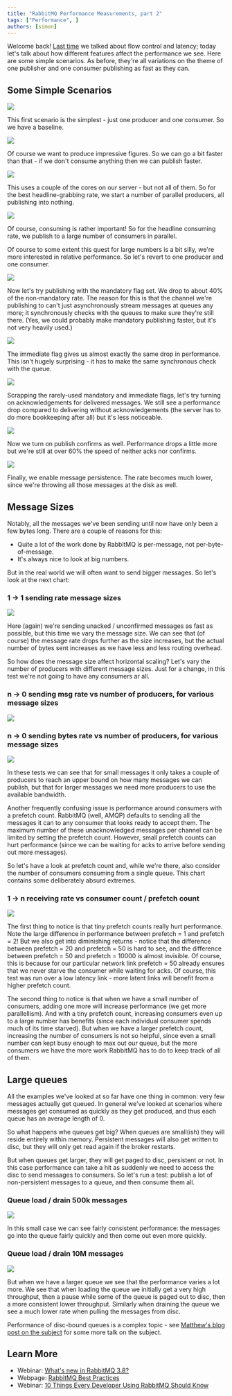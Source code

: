 ```yaml
---
title: "RabbitMQ Performance Measurements, part 2"
tags: ["Performance", ]
authors: [simon]
---
```


Welcome back! [Last time](/blog/2012/04/16/rabbitmq-performance-measurements-part-1) we talked about flow control and
latency; today let's talk about how different features affect
the performance we see. Here are some simple scenarios. As
before, they're all variations on the theme of one publisher and
one consumer publishing as fast as they can.

<!-- truncate -->

## Some Simple Scenarios

![](performance-01.png)

This first scenario is the simplest - just one producer and
one consumer. So we have a baseline.

![](performance-02.png)

Of course we want to produce impressive figures. So we can go
a bit faster than that - if we don't consume anything then we
can publish faster.

![](performance-03.png)

This uses a couple of the cores on our server - but not all of
them. So for the best headline-grabbing rate, we start a
number of parallel producers, all publishing into nothing.

![](performance-04.png)

Of course, consuming is rather important! So for the headline
consuming rate, we publish to a large number of consumers in
parallel.

Of course to some extent this quest for large numbers is a bit
silly, we're more interested in relative performance. So let's
revert to one producer and one consumer.

![](performance-05.png)

Now let's try publishing with the mandatory flag set. We drop
to about 40% of the non-mandatory rate. The reason for this is
that the channel we're publishing to can't just asynchronously
stream messages at queues any more; it synchronously checks
with the queues to make sure they're still there. (Yes, we
could probably make mandatory publishing faster, but it's not
very heavily used.)

![](performance-06.png)

The immediate flag gives us almost exactly the same drop in
performance. This isn't hugely surprising - it has to make the
same synchronous check with the queue.

![](performance-07.png)

Scrapping the rarely-used mandatory and immediate flags, let's
try turning on acknowledgements for delivered messages. We still
see a performance drop compared to delivering without
acknowledgements (the server has to do more bookkeeping after
all) but it's less noticeable.

![](performance-08.png)

Now we turn on publish confirms as well. Performance drops a
little more but we're still at over 60% the speed of neither
acks nor confirms.

![](performance-09.png)

Finally, we enable message persistence. The rate becomes much
lower, since we're throwing all those messages at the disk as
well.

## Message Sizes

Notably, all the messages we've been sending until now have only
been a few bytes long. There are a couple of reasons for this:

* Quite a lot of the work done by RabbitMQ is per-message, not
    per-byte-of-message.
* It's always nice to look at big numbers.

But in the real world we will often want to send bigger
messages. So let's look at the next chart:

### 1 -> 1 sending rate message sizes

![](performance-10.png)

Here (again) we're sending unacked / unconfirmed messages as
fast as possible, but this time we vary the message size. We
can see that (of course) the message rate drops further as the
size increases, but the actual number of bytes sent increases as
we have less and less routing overhead.

So how does the message size affect horizontal scaling? Let's
vary the number of producers with different message sizes. Just
for a change, in this test we're not going to have any consumers
ar all.

### n -> 0 sending msg rate vs number of producers, for various message sizes

![](performance-11.png)

### n -> 0 sending bytes rate vs number of producers, for various message sizes

![](performance-12.png)

In these tests we can see that for small messages it only takes
a couple of producers to reach an upper bound on how many
messages we can publish, but that for larger messages we need
more producers to use the available bandwidth.

Another frequently confusing issue is performance around
consumers with a prefetch count. RabbitMQ (well, AMQP) defaults
to sending all the messages it can to any consumer that looks
ready to accept them. The maximum number of these unacknowledged
messages per channel can be limited by setting the prefetch
count. However, small prefetch counts can hurt performance
(since we can be waiting for acks to arrive before sending out
more messages).

So let's have a look at prefetch count and, while we're there,
also consider the number of consumers consuming from a single
queue. This chart contains some deliberately absurd extremes.

### 1 -> n receiving rate vs consumer count / prefetch count

![](performance-13.png)

The first thing to notice is that tiny prefetch counts really
hurt performance. Note the large difference in performance
between prefetch = 1 and prefetch = 2! But we also get into
diminishing returns - notice that the difference between
prefetch = 20 and prefetch = 50 is hard to see, and the
difference between prefetch = 50 and prefetch = 10000 is almost
invisible. Of course, this is because for our particular network
link prefetch = 50 already ensures that we never starve the
consumer while waiting for acks. Of course, this test was run
over a low latency link - more latent links will benefit from a
higher prefetch count.

The second thing to notice is that when we have a small number
of consumers, adding one more will increase performance (we get
more parallellism). And with a tiny prefetch count, increasing
consumers even up to a large number has benefits (since each
individual consumer spends much of its time starved). But when
we have a larger prefetch count, increasing the number of
consumers is not so helpful, since even a small number can kept
busy enough to max out our queue, but the more consumers we have
the more work RabbitMQ has to do to keep track of all of them.

## Large queues

All the examples we've looked at so far have one thing in
common: very few messages actually get queued. In general we've
looked at scenarios where messages get consumed as quickly as
they get produced, and thus each queue has an average length of
0.

So what happens whe queues get big? When queues are small(ish)
they will reside entirely within memory. Persistent messages
will also get written to disc, but they will only get read again
if the broker restarts.

But when queues get larger, they will get paged to disc,
persistent or not. In this case performance can take a hit as
suddenly we need to access the disc to send messages to
consumers. So let's run a test: publish a lot of non-persistent
messages to a queue, and then consume them all.

### Queue load / drain 500k messages

![](performance-14.png)

In this small case we can see fairly consistent performance:
the messages go into the queue fairly quickly and then come out
even more quickly.

### Queue load / drain 10M messages

![](performance-15.png)

But when we have a larger queue we see that the performance
varies a lot more. We see that when loading the queue we
initially get a very high throughput, then a pause while some of
the queue is paged out to disc, then a more consistent lower
throughput. Similarly when draining the queue we see a much
lower rate when pulling the messages from disc.

Performance of disc-bound queues is a complex topic -
see [Matthew's
blog post on the subject](/blog/2011/10/27/performance-of-queues-when-less-is-more) for some more talk on the subject.

## Learn More

* Webinar: [What's new in RabbitMQ 3.8?](https://content.pivotal.io/webinars/may-23-what-s-new-in-rabbitmq-3-8-webinar?utm_campaign=rabbitmq-blog-3.8-webinar-q319&utm_source=rabbitmq&utm_medium=website)
* Webpage: [RabbitMQ Best Practices](https://www.rabbitmq.com/best-practices.html)
* Webinar: [10 Things Every Developer Using RabbitMQ Should Know](https://content.pivotal.io/webinars/dec-12-10-things-every-developer-using-rabbitmq-should-know-webinar?utm_campaign=rabbitmq-blog-10-things-q319&utm_source=rabbitmq&utm_medium=website)

